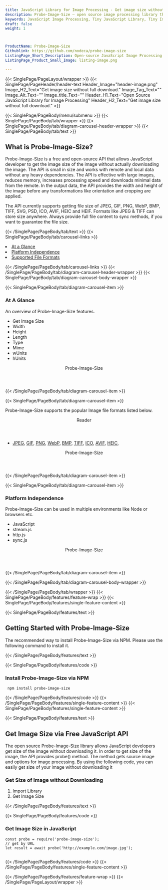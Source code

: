 ```yaml
---
title: JavaScript Library for Image Processing - Get image size without full download
description: Probe-Image-Size – open source image processing library that allows Software programmers to get image size with downloading image via JavaScript Library
keywords: JavaScript Image Processing, Tiny JavaScript Library, Tiny Image Processing Library, image processing, JavaScript images, image processing library, JavaScript PNG API, JavaScript JPG, JavaScript image API, JavaScript Image creation, Modify images, Get color from image, get color, get image color, color, JavaScript Color API, Get Image Size, Size, Image Size
draft: false
weight: 1



ProductName: Probe-Image-Size
Githublink: https://github.com/nodeca/probe-image-size
ListingPage_Short_Description: Open-source JavaScript Image Processing API to get image size without fully downloading the image.
ListingPage_Product_Small_Image: listing-image.png 

---
```


{{< SinglePage/PageLayout/wrapper >}}
{{< SinglePage/PageHeader/header-text
Header_Image="header-image.png"
Image_H2_Text="Get image size without full download."
Image_Tag_Text=""
Image_Alt_Text=""
Image_title_Text=""
Header_H1_Text="Open Source JavaScript Library for Image Processing"
Header_H2_Text="Get image size without full download." >}}

{{< SinglePage/PageBody/menu/submenu >}}
{{< SinglePage/PageBody/tab/wrapper >}}
{{< SinglePage/PageBody/tab/diagram-carousel-header-wrapper >}}
{{< SinglePage/PageBody/tab/text >}}



<h2 class="h2title">What is Probe-Image-Size?</h2>
<p>Probe-Image-Size is a free and open-source API that allows JavaScript developer to get the image size of the image without actually downloading the image. The API is small in size and works with remote and local data without any heavy dependencies. The API is effective with large images, reduces memory, increases processing speed and downloads minimal data from the remote. In the output data, the API provides the width and height of the image before any transformations like orientation and cropping are applied.</p>
<p>The API currently supports getting file size of JPEG, GIF, PNG, WebP, BMP, TIFF, SVG, PSD, ICO, AVIF, HEIC and HEIF. Formats like JPEG & TIFF can store size anywhere. Always provide full file content to sync methods, if you want to guarantee the file size.</p>

{{< /SinglePage/PageBody/tab/text >}}
{{< SinglePage/PageBody/tab/carousel-links >}}

<li data-target="#diagramcarousel" data-slide-to="0"><a href="#">At a Glance</a></li>
<li data-target="#diagramcarousel" data-slide-to="2"><a href="#">Platform Independence</a></li>
<li data-target="#diagramcarousel" data-slide-to="1"><a class="activetab" href="#">Supported File Formats</a></li>


{{< /SinglePage/PageBody/tab/carousel-links >}}
{{< /SinglePage/PageBody/tab/diagram-carousel-header-wrapper >}}
{{< SinglePage/PageBody/tab/diagram-carousel-body-wrapper >}}

{{< SinglePage/PageBody/tab/diagram-carousel-item >}}
<h3>At A Glance</h3>
<p>An overview of Probe-Image-Size features.</p>
<div class="diagram1 d1-poi">
<div class="d1-row">
<div class="d1-col d1-right">
<ul>
<li>Get Image Size</li>
<li>Width</li>
<li>Height</li>
<li>Length</li>
<li>Type</li>
<li>Mime</li>
<li>wUnits</li>
<li>hUnits</li>
</ul>
</div>
<div class="d1-col d1-left"> </div>
</div>
<div class="d1-logo" style="border: none;"><header>Probe-Image-Size</header><footer><small></small></footer></div>
<!--/logo--></div>
<!--/diagram1-->
{{< /SinglePage/PageBody/tab/diagram-carousel-item >}}

{{< SinglePage/PageBody/tab/diagram-carousel-item >}}
<p>Probe-Image-Size supports the popular Image file formats listed below.</p>
<div class="diagram1 d2 d1-poi">
<div class="d1-row">
<div class="d1-col d1-left"><header><i class="fa fa-arrows-v"> </i> Reader</header>
<ul>
<li> <a href="https://docs.fileformat.com/image/jpeg/">JPEG</a>, <a href="https://docs.fileformat.com/image/gif/">GIF</a>, <a href="https://docs.fileformat.com/image/png/">PNG</a>, <a href="https://docs.fileformat.com/image/webp/">WebP</a>, <a href="https://docs.fileformat.com/image/bmp/">BMP</a>, <a href="https://docs.fileformat.com/image/tiff/">TIFF</a>, <a href="https://docs.fileformat.com/image/ico/">ICO</a>, <a href="https://docs.fileformat.com/image/avif/">AVIF</a>, <a href="https://docs.fileformat.com/image/heic/">HEIC</a>,</li>
</ul>
</div>
<!--/left-->
<div class="d1-col d1-right"> </div>
<!--/right--></div>
<!--/row-->
<div class="d1-logo" style="border: none;"><header>Probe-Image-Size</header><footer><small></small></footer></div>
<!--/logo--></div>
<!--/diagram2-->
{{< /SinglePage/PageBody/tab/diagram-carousel-item >}}

{{< SinglePage/PageBody/tab/diagram-carousel-item >}}
<h3>Platform Independence</h3>
<p>Probe-Image-Size can be used in multiple environments like Node or browsers etc.</p>
<div class="diagram1 d1-poi">
<div class="d1-row">
<div class="d1-col d1-right">
<ul>
<li>JavaScript</li>
<li>stream.js</li>
<li>http.js</li>
<li>sync.js</li>
</ul>
</div>
<!--/right--></div>
<!--/row-->
<div class="d1-logo" style="border: none;"><header>Probe-Image-Size</header><footer><small></small></footer></div>
<!--/logo--></div>
<!--/diagram2 -->
{{< /SinglePage/PageBody/tab/diagram-carousel-item >}}

{{< /SinglePage/PageBody/tab/diagram-carousel-body-wrapper >}}

{{< /SinglePage/PageBody/tab/wrapper >}}
{{< SinglePage/PageBody/features/feature-wrap >}}
{{< SinglePage/PageBody/features/single-feature-content >}}

{{< SinglePage/PageBody/features/text >}}
<h2 class="h2title">Getting Started with Probe-Image-Size</h2>
<p>The recommended way to install Probe-Image-Size via NPM. Please use the following command to install it.</p>
{{< /SinglePage/PageBody/features/text >}}

{{< SinglePage/PageBody/features/code >}}
<h3><strong>Install Probe-Image-Size via NPM</strong></h3>
<pre><code class="html"> npm install probe-image-size </code></pre>


{{< /SinglePage/PageBody/features/code >}}
{{< /SinglePage/PageBody/features/single-feature-content >}}
{{< SinglePage/PageBody/features/single-feature-content >}}

{{< SinglePage/PageBody/features/text >}}
<h2 class="h2title">Get Image Size via Free JavaScript API</h2>
<p>The open source Probe-Image-Size library allows JavaScript developers get size of the image without downloading it. In order to get size of the image, the API provides probe() method. The method gets source image and options for image processing. By using the following code, you can easily get size of your image without downloading it</p>
<h3>Get Size of Image without Downloading</h3>
<ol>
<li>Import Library</li>
<li>Get Image Size</li>
</ol>
{{< /SinglePage/PageBody/features/text >}}

{{< SinglePage/PageBody/features/code >}}
<h3>Get Image Size in JavaScript</h3>
<pre><code class="c#">const probe = require('probe-image-size');
// get by URL
let result = await probe('http://example.com/image.jpg');
      </code></pre>


{{< /SinglePage/PageBody/features/code >}}
{{< /SinglePage/PageBody/features/single-feature-content >}}

{{< /SinglePage/PageBody/features/feature-wrap >}}
{{< /SinglePage/PageLayout/wrapper >}}